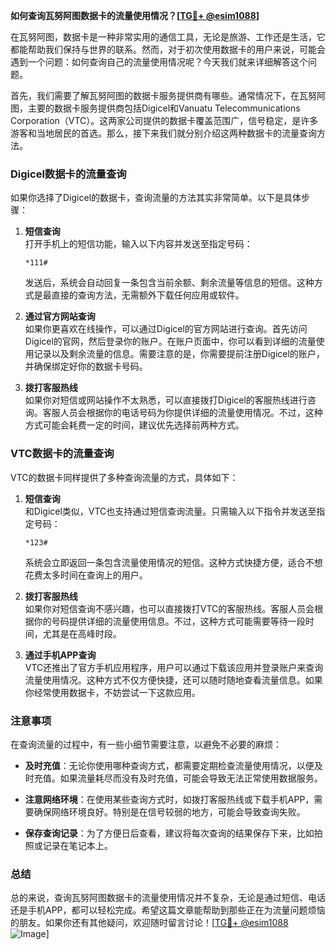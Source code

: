 **如何查询瓦努阿图数据卡的流量使用情况？[[TG💪+ @esim1088](https://t.me/s/esim1088)]**

在瓦努阿图，数据卡是一种非常实用的通信工具，无论是旅游、工作还是生活，它都能帮助我们保持与世界的联系。然而，对于初次使用数据卡的用户来说，可能会遇到一个问题：如何查询自己的流量使用情况呢？今天我们就来详细解答这个问题。

首先，我们需要了解瓦努阿图的数据卡服务提供商有哪些。通常情况下，在瓦努阿图，主要的数据卡服务提供商包括Digicel和Vanuatu Telecommunications Corporation（VTC）。这两家公司提供的数据卡覆盖范围广，信号稳定，是许多游客和当地居民的首选。那么，接下来我们就分别介绍这两种数据卡的流量查询方法。

### Digicel数据卡的流量查询

如果你选择了Digicel的数据卡，查询流量的方法其实非常简单。以下是具体步骤：

1. **短信查询**  
   打开手机上的短信功能，输入以下内容并发送至指定号码：
   ```
   *111#
   ```
   发送后，系统会自动回复一条包含当前余额、剩余流量等信息的短信。这种方式是最直接的查询方法，无需额外下载任何应用或软件。

2. **通过官方网站查询**  
   如果你更喜欢在线操作，可以通过Digicel的官方网站进行查询。首先访问Digicel的官网，然后登录你的账户。在账户页面中，你可以看到详细的流量使用记录以及剩余流量的信息。需要注意的是，你需要提前注册Digicel的账户，并确保绑定好你的数据卡号码。

3. **拨打客服热线**  
   如果你对短信或网站操作不太熟悉，可以直接拨打Digicel的客服热线进行咨询。客服人员会根据你的电话号码为你提供详细的流量使用情况。不过，这种方式可能会耗费一定的时间，建议优先选择前两种方式。

### VTC数据卡的流量查询

VTC的数据卡同样提供了多种查询流量的方式，具体如下：

1. **短信查询**  
   和Digicel类似，VTC也支持通过短信查询流量。只需输入以下指令并发送至指定号码：
   ```
   *123#
   ```
   系统会立即返回一条包含流量使用情况的短信。这种方式快捷方便，适合不想花费太多时间在查询上的用户。

2. **拨打客服热线**  
   如果你对短信查询不感兴趣，也可以直接拨打VTC的客服热线。客服人员会根据你的号码提供详细的流量使用信息。不过，这种方式可能需要等待一段时间，尤其是在高峰时段。

3. **通过手机APP查询**  
   VTC还推出了官方手机应用程序，用户可以通过下载该应用并登录账户来查询流量使用情况。这种方式不仅方便快捷，还可以随时随地查看流量信息。如果你经常使用数据卡，不妨尝试一下这款应用。

### 注意事项

在查询流量的过程中，有一些小细节需要注意，以避免不必要的麻烦：

- **及时充值**：无论你使用哪种查询方式，都需要定期检查流量使用情况，以便及时充值。如果流量耗尽而没有及时充值，可能会导致无法正常使用数据服务。
  
- **注意网络环境**：在使用某些查询方式时，如拨打客服热线或下载手机APP，需要确保网络环境良好。特别是在信号较弱的地方，可能会导致查询失败。

- **保存查询记录**：为了方便日后查看，建议将每次查询的结果保存下来，比如拍照或记录在笔记本上。

### 总结

总的来说，查询瓦努阿图数据卡的流量使用情况并不复杂，无论是通过短信、电话还是手机APP，都可以轻松完成。希望这篇文章能帮助到那些正在为流量问题烦恼的朋友。如果你还有其他疑问，欢迎随时留言讨论！[[TG💪+ @esim1088](https://t.me/s/esim1088) ![Image](https://i.postimg.cc/4NQfJmqS/Snipaste-2025-05-13-00-14-12.png)]